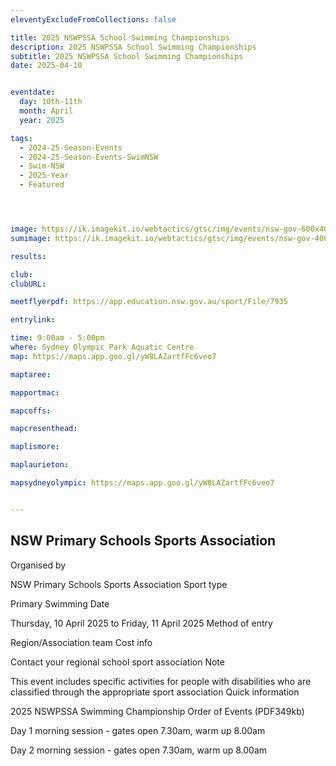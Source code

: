 ```yaml
---
eleventyExcludeFromCollections: false

title: 2025 NSWPSSA School Swimming Championships
description: 2025 NSWPSSA School Swimming Championships
subtitle: 2025 NSWPSSA School Swimming Championships
date: 2025-04-10


eventdate:
  day: 10th-11th
  month: April
  year: 2025

tags:
  - 2024-25-Season-Events
  - 2024-25-Season-Events-SwimNSW
  - Swim-NSW
  - 2025-Year
  - Featured




image: https://ik.imagekit.io/webtactics/gtsc/img/events/nsw-gov-600x400-new.jpg
sumimage: https://ik.imagekit.io/webtactics/gtsc/img/events/nsw-gov-400x600.jpg

results: 

club: 
clubURL: 

meetflyerpdf: https://app.education.nsw.gov.au/sport/File/7935

entrylink:

time: 9:00am - 5:00pm
where: Sydney Olympic Park Aquatic Centre
map: https://maps.app.goo.gl/yW8LAZartfFc6veo7

maptaree: 

mapportmac: 

mapcoffs:

mapcresenthead:

maplismore: 

maplaurieton: 

mapsydneyolympic: https://maps.app.goo.gl/yW8LAZartfFc6veo7


---
```

<h2>NSW Primary Schools Sports Association</h2>

Organised by

NSW Primary Schools Sports Association
Sport type

Primary Swimming
Date

Thursday, 10 April 2025 to Friday, 11 April 2025
Method of entry

Region/Association team
Cost info

Contact your regional school sport association
Note

This event includes specific activities for people with disabilities who are classified through the appropriate sport association
Quick information

2025 NSWPSSA Swimming Championship Order of Events (PDF349kb)

Day 1 morning session - gates open 7.30am, warm up 8.00am

Day 2 morning session - gates open 7.30am, warm up 8.00am
